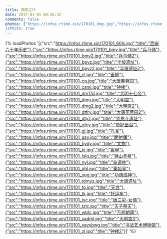 ```yaml
---
title: 西安之行
date: 2017-01-01 08:26:32
comments: false
photos: ["https://infos.rtime.xin/170101_dmg.jpg","https://infos.rtime.xin/170101_dmg2.jpg","https://infos.rtime.xin/170101_cl.jpg","https://infos.rtime.xin/170101_gj.jpg",https://infos.rtime.xin/170101_xadml.jpg","https://infos.rtime.xin/170101_tzlc.jpg"]
isPhoto: true
---
```



 {% loadPhotos '[{"src":"https://infos.rtime.xin/170101_60ls.jpg","title":"西安六十年历史"},{"src":"https://infos.rtime.xin/170101_bmy.jpg","title":"兵马俑"},{"src":"https://infos.rtime.xin/170101_bmy2.jpg","title":"兵马俑2"},{"src":"https://infos.rtime.xin/170101_bpyz.jpg","title":"半坡遗址"},{"src":"https://infos.rtime.xin/170101_bpyz2.jpg","title":"半坡遗址2"},{"src":"https://infos.rtime.xin/170101_cl.jpg","title":"垂柳"},{"src":"https://infos.rtime.xin/170101_cq.jpg","title":"大唐芙蓉园"},{"src":"https://infos.rtime.xin/170101_csml.jpg","title":"钟楼"},{"src":"https://infos.rtime.xin/170101_dm17d.jpg","title":"大明十七帝"},{"src":"https://infos.rtime.xin/170101_dmg.jpg","title":"大明宫"},{"src":"https://infos.rtime.xin/170101_dmg2.jpg","title":"大明宫2"},{"src":"https://infos.rtime.xin/170101_dtfry.jpg","title":"大唐芙蓉园2"},{"src":"https://infos.rtime.xin/170101_dtyz.jpg","title":"慈恩寺遗址"},{"src":"https://infos.rtime.xin/170101_gfcy.jpg","title":"贵妃出浴"},{"src":"https://infos.rtime.xin/170101_gj.jpg","title":"孔雀"},{"src":"https://infos.rtime.xin/170101_gsy.jpg","title":"跪射俑"},{"src":"https://infos.rtime.xin/170101_hydy.jpg","title":"文物"},{"src":"https://infos.rtime.xin/170101_kj.jpg","title":"盔甲"},{"src":"https://infos.rtime.xin/170101_lslq.jpg","title":"骊山灵泉"},{"src":"https://infos.rtime.xin/170101_nyl.jpg","title":"鸟语林"},{"src":"https://infos.rtime.xin/170101_qhl.jpg","title":"秦始皇"},{"src":"https://infos.rtime.xin/170101_sqg.jpg","title":"功德成神"},{"src":"https://infos.rtime.xin/170101_tdmyz.jpg","title":"大唐遗址"},{"src":"https://infos.rtime.xin/170101_tg.jpg","title":"天宫"},{"src":"https://infos.rtime.xin/170101_tk.jpg","title":"托运车"},{"src":"https://infos.rtime.xin/170101_tsc.jpg","title":"唐三彩-女俑"},{"src":"https://infos.rtime.xin/170101_tzlc.jpg","title":"天子祭天"},{"src":"https://infos.rtime.xin/170101_wblc.jpg","title":"万邦朝拜"},{"src":"https://infos.rtime.xin/170101_xadml.jpg","title":"大明宫3"},{"src":"https://infos.rtime.xin/170101_xaysbwg.jpg","title":"书法艺术博物馆"},{"src":"https://infos.rtime.xin/170101_zl.jpg","title":"钟楼2"}]' %}


  <br/>
  <br/>
  <br/>